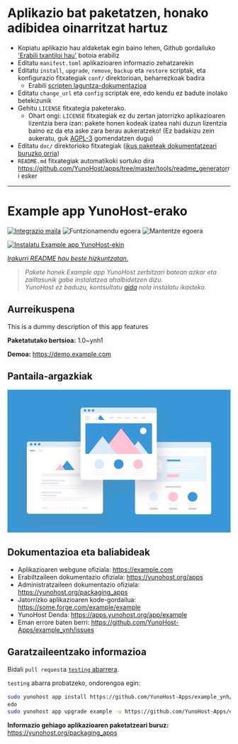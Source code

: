 # Aplikazio bat paketatzen, honako adibidea oinarritzat hartuz

- Kopiatu aplikazio hau aldaketak egin baino lehen, Github gordailuko ['Erabili txantiloi hau'](https://github.com/new?template_name=example_ynh&template_owner=YunoHost) botoia erabiliz
- Editatu `manifest.toml` aplikazioaren informazio zehatzarekin
- Editatu `install`, `upgrade`, `remove`, `backup` eta `restore` scriptak, eta konfigurazio fitxategiak `conf/` direktorioan, beharrezkoak badira
  - Erabili [scripten laguntza-dokumentazioa](https://yunohost.org/packaging_apps_helpers)
- Editatu `change_url` eta `config` scriptak ere, edo kendu ez badute inolako betekizunik
- Gehitu `LICENSE` fitxategia paketerako.
  - Ohart ongi: `LICENSE` fitxategiak ez du zertan jatorrizko aplikazioaren lizentzia bera izan: pakete honen kodeak izatea nahi duzun lizentzia baino ez da eta aske zara berau aukeratzeko! (Ez badakizu zein aukeratu, guk [AGPL-3](https://www.gnu.org/licenses/agpl-3.0.txt) gomendatzen dugu)
- Editatu `doc/` direktorioko fitxategiak ([ikus paketeak dokumentatzeari buruzko orria](https://yunohost.org/packaging_app_doc))
- `README.md` fitxategiak automatikoki sortuko dira <https://github.com/YunoHost/apps/tree/master/tools/readme_generator>ri esker

---
<!--
Ohart ongi: README hau automatikoki sortu da <https://github.com/YunoHost/apps/tree/master/tools/readme_generator>ri esker
EZ editatu eskuz.
-->

# Example app YunoHost-erako

[![Integrazio maila](https://apps.yunohost.org/badge/integration/example)](https://ci-apps.yunohost.org/ci/apps/example/)
![Funtzionamendu egoera](https://apps.yunohost.org/badge/state/example)
![Mantentze egoera](https://apps.yunohost.org/badge/maintained/example)

[![Instalatu Example app YunoHost-ekin](https://install-app.yunohost.org/install-with-yunohost.svg)](https://install-app.yunohost.org/?app=example)

*[Irakurri README hau beste hizkuntzatan.](./ALL_README.md)*

> *Pakete honek Example app YunoHost zerbitzari batean azkar eta zailtasunik gabe instalatzea ahalbidetzen dizu.*  
> *YunoHost ez baduzu, kontsultatu [gida](https://yunohost.org/install) nola instalatu ikasteko.*

## Aurreikuspena

This is a dummy description of this app features


**Paketatutako bertsioa:** 1.0~ynh1

**Demoa:** <https://demo.example.com>

## Pantaila-argazkiak

![Example app(r)en pantaila-argazkia](./doc/screenshots/example.jpg)

## Dokumentazioa eta baliabideak

- Aplikazioaren webgune ofiziala: <https://example.com>
- Erabiltzaileen dokumentazio ofiziala: <https://yunohost.org/apps>
- Administratzaileen dokumentazio ofiziala: <https://yunohost.org/packaging_apps>
- Jatorrizko aplikazioaren kode-gordailua: <https://some.forge.com/example/example>
- YunoHost Denda: <https://apps.yunohost.org/app/example>
- Eman errore baten berri: <https://github.com/YunoHost-Apps/example_ynh/issues>

## Garatzaileentzako informazioa

Bidali `pull request`a [`testing` abarrera](https://github.com/YunoHost-Apps/example_ynh/tree/testing).

`testing` abarra probatzeko, ondorengoa egin:

```bash
sudo yunohost app install https://github.com/YunoHost-Apps/example_ynh/tree/testing --debug
edo
sudo yunohost app upgrade example -u https://github.com/YunoHost-Apps/example_ynh/tree/testing --debug
```

**Informazio gehiago aplikazioaren paketatzeari buruz:** <https://yunohost.org/packaging_apps>

